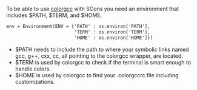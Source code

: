 
To be able to use [colorgcc](http://www.mindspring.com/~jamoyers/software/) with SCons you need an environment that includes $PATH, $TERM, and $HOME. 


```txt
env = Environment(ENV = {'PATH' : os.environ['PATH'],
                         'TERM' : os.environ['TERM'],
                         'HOME' : os.environ['HOME']})
```
* $PATH needs to include the path to where your symbolic links named gcc, g++, cxx, cc, all pointing to the colorgcc wrapper, are located. 
* $TERM is used by colorgcc to check if the terminal is smart enough to handle colors. 
* $HOME is used by colorgcc to find your .colorgccrc file including customizations. 